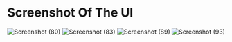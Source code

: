 # Screenshot Of The UI
![Screenshot (80)](https://user-images.githubusercontent.com/68558167/146408594-8b9efb82-ce68-4ae8-b1f3-cc972343e539.png)
![Screenshot (83)](https://user-images.githubusercontent.com/68558167/146408645-1fc05da9-d048-4aa5-86d0-eeb89b990f7b.png)
![Screenshot (89)](https://user-images.githubusercontent.com/68558167/146408706-bedd730b-6b82-4962-99e1-611a06b7247b.png)
![Screenshot (93)](https://user-images.githubusercontent.com/68558167/146408783-f8d6593e-6224-4e9c-a9da-f83fbe1a2b61.png)
